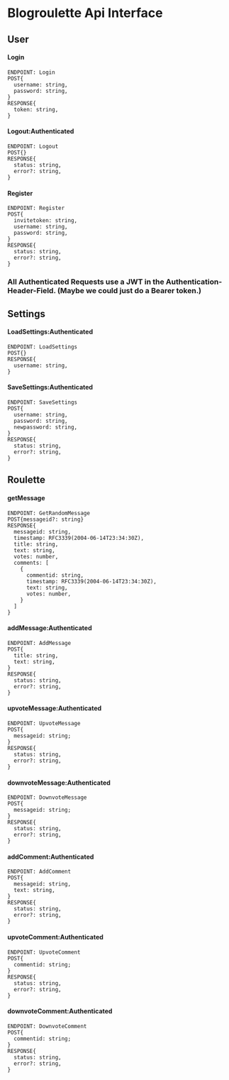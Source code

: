 # Blogroulette Api Interface

## User

#### Login
```
ENDPOINT: Login
POST{
  username: string,
  password: string,
}
RESPONSE{
  token: string,
}
```

#### Logout:Authenticated
```
ENDPOINT: Logout
POST{}
RESPONSE{
  status: string,
  error?: string,
}
```

#### Register
```
ENDPOINT: Register
POST{
  invitetoken: string,
  username: string,
  password: string,
}
RESPONSE{
  status: string,
  error?: string,
}
```

### All Authenticated Requests use a JWT in the Authentication-Header-Field. (Maybe we could just do a Bearer token.)

## Settings

#### LoadSettings:Authenticated
```
ENDPOINT: LoadSettings
POST{}
RESPONSE{
  username: string,
}
```

#### SaveSettings:Authenticated
```
ENDPOINT: SaveSettings
POST{
  username: string,
  password: string,
  newpassword: string,
}
RESPONSE{
  status: string,
  error?: string,
}
```

## Roulette

#### getMessage
```
ENDPOINT: GetRandomMessage
POST{messageid?: string}
RESPONSE{
  messageid: string,
  timestamp: RFC3339(2004-06-14T23:34:30Z),
  title: string,
  text: string,
  votes: number,
  comments: [
    {
      commentid: string,
      timestamp: RFC3339(2004-06-14T23:34:30Z),
      text: string,
      votes: number,
    }
  ]
}
```

#### addMessage:Authenticated
```
ENDPOINT: AddMessage
POST{
  title: string,
  text: string,
}
RESPONSE{
  status: string,
  error?: string,
}
```

#### upvoteMessage:Authenticated
```
ENDPOINT: UpvoteMessage
POST{
  messageid: string;
}
RESPONSE{
  status: string,
  error?: string,
}
```

#### downvoteMessage:Authenticated
```
ENDPOINT: DownvoteMessage
POST{
  messageid: string;
}
RESPONSE{
  status: string,
  error?: string,
}
```

#### addComment:Authenticated
```
ENDPOINT: AddComment
POST{
  messageid: string,
  text: string,
}
RESPONSE{
  status: string,
  error?: string,
}
```

#### upvoteComment:Authenticated
```
ENDPOINT: UpvoteComment
POST{
  commentid: string;
}
RESPONSE{
  status: string,
  error?: string,
}
```

#### downvoteComment:Authenticated
```
ENDPOINT: DownvoteComment
POST{
  commentid: string;
}
RESPONSE{
  status: string,
  error?: string,
}
```
